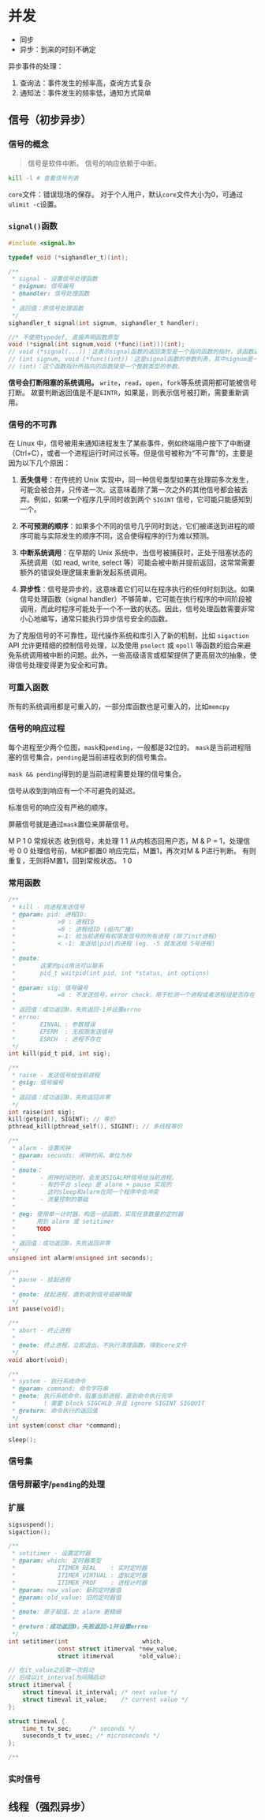 # 并发

- 同步
- 异步：到来的时刻不确定

异步事件的处理：

1. 查询法：事件发生的频率高，查询方式复杂
2. 通知法：事件发生的频率低，通知方式简单

## 信号（初步异步）

### 信号的概念
>
> 信号是软件中断。
信号的响应依赖于中断。

```bash
kill -l # 查看信号列表
```

`core`文件：错误现场的保存。
对于个人用户，默认`core`文件大小为0，可通过`ulimit -c`设置。

### `signal()`函数

```c
#include <signal.h>

typedef void (*sighandler_t)(int);

/**
 * signal - 设置信号处理函数
 * @signum: 信号编号
 * @handler: 信号处理函数
 * 
 * 返回值：原信号处理函数
 */
sighandler_t signal(int signum, sighandler_t handler);

//* 不使用typedef, 直接声明函数原型
void (*signal(int signum,void (*func)(int)))(int);
// void (*signal(...))：这表示signal函数的返回类型是一个指向函数的指针，该函数返回类型为void。
// (int signum, void (*func)(int))：这是signal函数的参数列表，其中signum是一个整数类型的参数，func是一个指向参数为整数类型、返回类型为void的函数的指针。
// (int)：这个函数指针所指向的函数接受一个整数类型的参数。
```

**信号会打断阻塞的系统调用。**
`write`，`read`，`open`，`fork`等系统调用都可能被信号打断。
故要判断返回值是不是`EINTR`，如果是，则表示信号被打断，需要重新调用。

### 信号的不可靠

在 Linux 中，信号被用来通知进程发生了某些事件，例如终端用户按下了中断键（Ctrl+C），或者一个进程运行时间过长等。但是信号被称为“不可靠”的，主要是因为以下几个原因：

1. **丢失信号**：在传统的 Unix 实现中，同一种信号类型如果在处理前多次发生，可能会被合并，只传递一次。这意味着除了第一次之外的其他信号都会被丢弃。例如，如果一个程序几乎同时收到两个 `SIGINT` 信号，它可能只能感知到一个。

2. **不可预测的顺序**：如果多个不同的信号几乎同时到达，它们被递送到进程的顺序可能与实际发生的顺序不同，这会使得程序的行为难以预测。

3. **中断系统调用**：在早期的 Unix 系统中，当信号被捕获时，正处于阻塞状态的系统调用（如 read, write, select 等）可能会被中断并提前返回，这常常需要额外的错误处理逻辑来重新发起系统调用。

4. **异步性**：信号是异步的，这意味着它们可以在程序执行的任何时刻到达。如果信号处理函数（signal handler）不够简单，它可能在执行程序的中间阶段被调用，而此时程序可能处于一个不一致的状态。因此，信号处理函数需要非常小心地编写，通常只能执行异步信号安全的函数。

为了克服信号的不可靠性，现代操作系统和库引入了新的机制，比如 `sigaction` API 允许更精细的控制信号处理，以及使用 `pselect` 或 `epoll` 等函数的组合来避免系统调用被中断的问题。此外，一些高级语言或框架提供了更高层次的抽象，使得信号处理变得更为安全和可靠。

### 可重入函数

所有的系统调用都是可重入的，一部分库函数也是可重入的，比如`memcpy`

### 信号的响应过程

每个进程至少两个位图，`mask`和`pending`，一般都是32位的。
`mask`是当前进程阻塞的信号集合，`pending`是当前进程收到的信号集合。

`mask && pending`得到的是当前进程需要处理的信号集合。

信号从收到到响应有一个不可避免的延迟。

标准信号的响应没有严格的顺序。

屏蔽信号就是通过`mask`置位来屏蔽信号。

M    P
1    0    常规状态
          收到信号，未处理
1    1
          从内核态回用户态，M & P = 1，处理信号
0    0
          处理信号前，M和P都置0
          响应完后，M置1，再次对M & P进行判断。
          有则重复，无则将M置1，回到常规状态。
1    0

### 常用函数

```c
/**
 * kill - 向进程发送信号
 * @param: pid: 进程ID:
 *            >0 : 进程ID
 *            =0 : 进程组ID (组内广播)
 *            =-1: 给当前进程有权限发信号的所有进程 (除了init进程)
 *            < -1: 发送给|pid|的进程 (eg. -5 就发送给 5号进程)
 *
 * @note: 
 *       这里的pid用法可以联系
 *       pid_t waitpid(int pid, int *status, int options)
 *
 * @param: sig: 信号编号
 *            =0 : 不发送信号，error check，用于检测一个进程或者进程组是否存在
 *
 * 返回值：成功返回0，失败返回-1并设置errno
 * errno:
 *       EINVAL : 参数错误
 *       EPERM  : 无权限发送信号
 *       ESRCH  : 进程不存在
 */
int kill(pid_t pid, int sig);

/**
 * raise - 发送信号给当前进程
 * @sig: 信号编号
 *
 * 返回值：成功返回0，失败返回非零
 */
int raise(int sig);
kill(getpid(), SIGINT); // 等价
pthread_kill(pthread_self(), SIGINT); // 多线程等价

/**
 * alarm - 设置闹钟
 * @param: seconds: 闹钟时间，单位为秒
 *
 * @note：
 *       - 闹钟时间到时，会发送SIGALRM信号给当前进程。
 *       - 有的平台 sleep 是 alarm + pause 实现的
 *         这时sleep和alarm在同一个程序中会冲突
 *       - 流量控制的基础
 *
 * @eg: 使用单一计时器，构造一组函数，实现任意数量的定时器
 *      用到 alarm 或 setitimer
 *      TODO
 *
 * 返回值：成功返回0，失败返回非零
 */
unsigned int alarm(unsigned int seconds);

/**
 * pause - 挂起进程
 *
 * @note: 挂起进程，直到收到信号或被唤醒
 */
int pause(void);

/**
 * abort - 终止进程
 *
 * @note: 终止进程，立即退出，不执行清理函数，得到core文件
 */
void abort(void);

/**
 * system - 执行系统命令
 * @param: command: 命令字符串
 * @note: 执行系统命令，阻塞当前进程，直到命令执行完毕
 *        ! 需要 block SIGCHLD 并且 ignore SIGINT SIGQUIT
 * @return: 命令执行的返回值
 */
int system(const char *command);

sleep();

```

### 信号集

### 信号屏蔽字/`pending`的处理

### 扩展

```c
sigsuspend();
sigaction();

/**
 * setitimer - 设置定时器
 * @param: which: 定时器类型
 *            ITIMER_REAL    : 实时定时器
 *            ITIMER_VIRTUAL : 虚拟定时器
 *            ITIMER_PROF    : 进程计时器
 * @param: new_value: 新的定时器值
 * @param: old_value: 旧的定时器值
 *
 * @note: 原子赋值，比 alarm 更精细
 *
 * @return：成功返回0，失败返回-1并设置errno
 */
int setitimer(int                     which,
              const struct itimerval *new_value,
              struct itimerval       *old_value);

// 在it_value之后第一次启动
// 后续以it_interval为间隔启动
struct itimerval {
    struct timeval it_interval; /* next value */
    struct timeval it_value;    /* current value */
};

struct timeval {
    time_t tv_sec;     /* seconds */
    suseconds_t tv_usec; /* microseconds */
};

/**
```

### 实时信号

## 线程（强烈异步）
